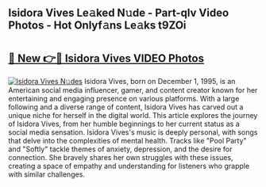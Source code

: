 ## Isidora Vives Le𝚊ked N𝚞de - Part-qlv Video Photos - Hot Onlyf𝚊ns Le𝚊ks t9ZOi

# <h2><a href="http://ac37043.deff.icu/?id=Isidora+Vives">🔗 New 👉🔴 Isidora Vives VIDEO Photos</a></h2>

[![Isidora Vives N𝚞des](https://i.imgur.com/rIISA9y.gif)](http://ac37043.deff.icu/?id=Isidora+Vives)
Isidora Vives, born on December 1, 1995, is an American social media influencer, gamer, and content creator known for her entertaining and engaging presence on various platforms. With a large following and a diverse range of content, Isidora Vives has carved out a unique niche for herself in the digital world. This article explores the journey of Isidora Vives, from her humble beginnings to her current status as a social media sensation. Isidora Vives's music is deeply personal, with songs that delve into the complexities of mental health. Tracks like "Pool Party" and "Softly" tackle themes of anxiety, depression, and the desire for connection. She bravely shares her own struggles with these issues, creating a space of empathy and understanding for listeners who grapple with similar challenges.
